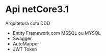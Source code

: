 # Api netCore3.1
Arquitetura com DDD 
+ Entity Framework com MSSQL ou MYSQL 
+ Swagger 
+ AutoMapper 
+ JWT Token
